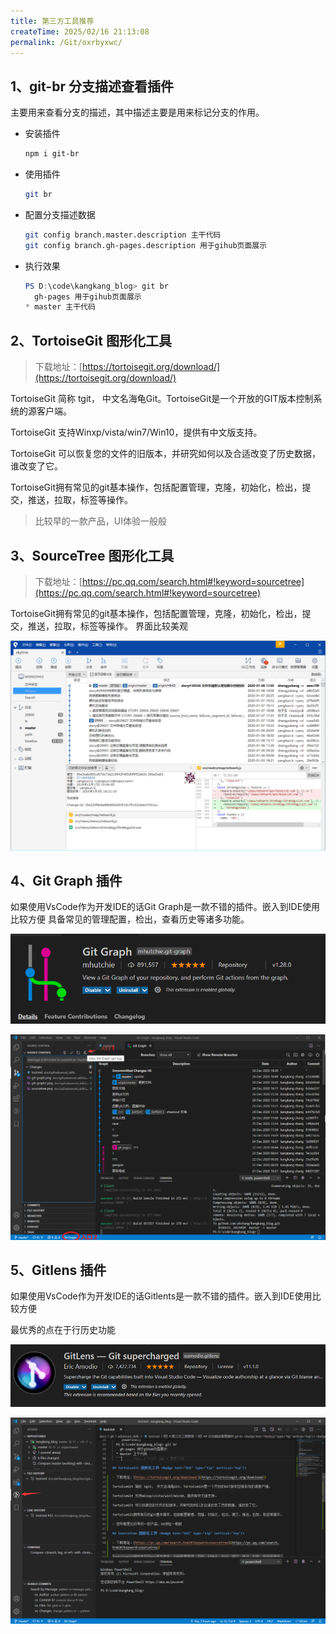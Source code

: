 ```yaml
---
title: 第三方工具推荐
createTime: 2025/02/16 21:13:08
permalink: /Git/oxrbyxwc/
---
```


## 1、git-br 分支描述查看插件 <Badge text="Node.js" type="tip" vertical="top"/><Badge text="npm" type="tip" vertical="top"/>

主要用来查看分支的描述，其中描述主要是用来标记分支的作用。

- 安装插件
  
  ```bash
  npm i git-br
  ```

- 使用插件
  
  ```bash
  git br
  ```

- 配置分支描述数据
  
  ```bash
  git config branch.master.description 主干代码
  git config branch.gh-pages.description 用于gihub页面展示
  ```

- 执行效果
  
  ```powershell
  PS D:\code\kangkang_blog> git br
    gh-pages 用于gihub页面展示
  * master 主干代码
  ```

## 2、TortoiseGit 图形化工具 <Badge text="GUI" type="tip" vertical="top"/>

> 下载地址：[https://tortoisegit.org/download/](https://tortoisegit.org/download/)

TortoiseGit 简称 tgit， 中文名海龟Git。TortoiseGit是一个开放的GIT版本控制系统的源客户端。

TortoiseGit 支持Winxp/vista/win7/Win10，提供有中文版支持。

TortoiseGit 可以恢复您的文件的旧版本，并研究如何以及合适改变了历史数据，谁改变了它。

TortoiseGit拥有常见的git基本操作，包括配置管理，克隆，初始化，检出，提交，推送，拉取，标签等操作。

> 比较早的一款产品，UI体验一般般

## 3、SourceTree 图形化工具 <Badge text="GUI" type="tip" vertical="top"/>

> 下载地址：[https://pc.qq.com/search.html#!keyword=sourcetree](https://pc.qq.com/search.html#!keyword=sourcetree)

TortoiseGit拥有常见的git基本操作，包括配置管理，克隆，初始化，检出，提交，推送，拉取，标签等操作。
界面比较美观

![SoureTree](./assets/sourcetree.png)

## 4、Git Graph 插件 <Badge text="VsCode" type="tip" vertical="top"/>

如果使用VsCode作为开发IDE的话Git Graph是一款不错的插件。嵌入到IDE使用比较方便
具备常见的管理配置，检出，查看历史等诸多功能。

![Git Graph](./assets/git-graph.png)

![Git Graph](./assets/git-graph1.png)

## 5、Gitlens 插件 <Badge text="VsCode" type="tip" vertical="top"/>

如果使用VsCode作为开发IDE的话Gitlents是一款不错的插件。嵌入到IDE使用比较方便

最优秀的点在于行历史功能

![Gitlens](./assets/gitlents.png)

![Gitlens](./assets/gitlents1.png)
